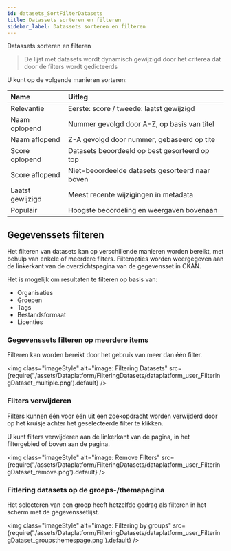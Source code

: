 ```yaml
---
id: datasets_SortFilterDatasets
title: Datassets sorteren en filteren 
sidebar_label: Datassets sorteren en filteren 
---
```


Datassets sorteren en filteren 

> De lijst met datasets wordt dynamisch gewijzigd door het criterea dat door de filters wordt gedicteerds

U kunt op de volgende manieren sorteren:

<!-- ![imageStyle: sorting dropdown](assets/SortingDatasets/dataplatform_user_FilteringDataset_sort.png) -->

| Name | Uitleg  |
| :---- | :----------- |
| Relevantie | Eerste: score / tweede: laatst gewijzigd  |
| Naam oplopend  | Nummer gevolgd door A-Z, op basis van titel |
| Naam aflopend| Z-A gevolgd door nummer, gebaseerd op tite |
| Score oplopend | Datasets beoordeeld op best gesorteerd op top  |
| Score aflopend  | Niet-beoordeelde datasets gesorteerd naar boven  |
| Laatst gewijzigd | Meest recente wijzigingen in metadata  |
| Populair  | Hoogste beoordeling en weergaven bovenaan  |



## Gegevenssets filteren 
Het filteren van datasets kan op verschillende manieren worden bereikt, met behulp van enkele of meerdere filters. Filteropties worden weergegeven aan de linkerkant van de overzichtspagina van de gegevensset in CKAN. 

<!-- ![imageStyle: filter tree - PURPOSELY BROKEN FOR DEMO](assets/Dataplatform/FilteringDatasets/dataplatform_user_FilteringDataset_filtering.png) -->

Het is mogelijk om resultaten te filteren op basis van: 
* Organisaties 
* Groepen 
* Tags 
* Bestandsformaat 
* Licenties 


### Gegevenssets filteren op meerdere items
Filteren kan worden bereikt door het gebruik van meer dan één filter. 

<img class="imageStyle" alt="image: Filtering Datasets"   src={require('./assets/Dataplatform/FilteringDatasets/dataplatform_user_FilteringDataset_multiple.png').default} />


### Filters verwijderen 
Filters kunnen één voor één uit een zoekopdracht worden verwijderd door op het kruisje achter het geselecteerde filter te klikken. 

U kunt filters verwijderen aan de linkerkant van de pagina, in het filtergebied of boven aan de pagina.

<img class="imageStyle" alt="image: Remove Filters" src={require('./assets/Dataplatform/FilteringDatasets/dataplatform_user_FilteringDataset_remove.png').default} />


### Fitlering datasets op de groeps-/themapagina
Het selecteren van een groep heeft hetzelfde gedrag als filteren in het scherm met de gegevenssetlijst. 

<img class="imageStyle" alt="image: Filtering by groups" src={require('./assets/Dataplatform/FilteringDatasets/dataplatform_user_FilteringDataset_groupsthemespage.png').default} />


